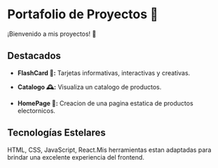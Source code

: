 # Portafolio de Proyectos 🚀

¡Bienvenido a mis proyectos! 🌟

## Destacados

- **FlashCard 🌌:** Tarjetas informativas, interactivas y creativas. 

- **Catalogo 🕰️:** Visualiza un catalogo de productos.

- **HomePage 🎨:** Creacion de una pagina estatica de productos electornicos.

## Tecnologías Estelares

HTML, CSS, JavaScript, React.Mis herramientas estan adaptadas para brindar una excelente experiencia del frontend.

